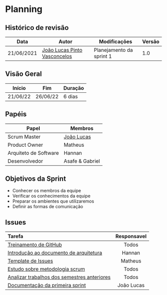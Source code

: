 # Planning

## Histórico de revisão

| Data       | Autor                                        | Modificações                      | Versão |
| ---------- | -------------------------------------------- | --------------------------------- | ------ |
| 21/06/2021 | [João Lucas Pinto Vasconcelos](https://github.com/HacKairos) | Planejamento da sprint 1 | 1.0    |

## Visão Geral

 Início | Fim | Duração
 ------ | --- | -------
 21/06/22 | 26/06/22 | 6 dias

## Papéis

Papel | Membros
----- | -------
Scrum Master | [João Lucas](https://github.com/HacKairos)
Product Owner | Matheus
Arquiteto de Software | Hannan
Desenvolvedor | Asafe & Gabriel

## Objetivos da Sprint

* Conhecer os membros da equipe
* Verificar os conhecimentos da equipe
* Preparar os ambientes que utilizaremos
* Definir as formas de comunicação

## Issues

| Tarefa | Responsavel |
| :------ | :--------: |
| [Treinamento de GitHub](https://github.com/fga-eps-mds/2022-1-Squad6/issues/1) | Todos |
| [Introdução ao documento de arquitetura](https://github.com/fga-eps-mds/2022-1-Squad6/issues/2) | Hannan |
| [Template de Issues](https://github.com/fga-eps-mds/2022-1-Squad6/issues/3) | Matheus |
| [Estudo sobre metodologia scrum](https://github.com/fga-eps-mds/2022-1-Squad6/issues/4) | Todos |
| [Analizar trabalhos dos semestres anteriores](https://github.com/fga-eps-mds/2022-1-Squad6/issues/5) | Todos |
| [Documentação da primeira sprint](https://github.com/fga-eps-mds/Cebraspe-Tracker/issues/6) | João Lucas |